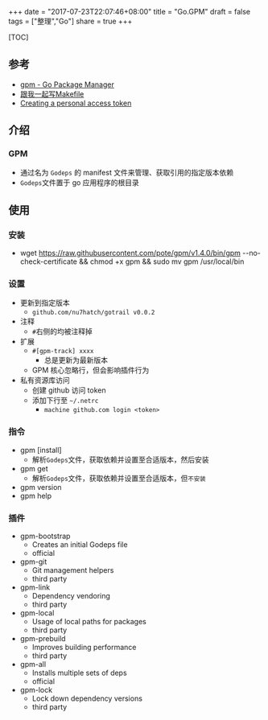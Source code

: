 +++
date = "2017-07-23T22:07:46+08:00"
title = "Go.GPM"
draft = false
tags = ["整理","Go"]
share = true
+++


[TOC]

## 参考
- [gpm - Go Package Manager](https://github.com/pote/gpm)
- [跟我一起写Makefile](http://wiki.ubuntu.org.cn/%E8%B7%9F%E6%88%91%E4%B8%80%E8%B5%B7%E5%86%99Makefile)
- [Creating a personal access token](https://help.github.com/articles/creating-a-personal-access-token-for-the-command-line/)

## 介绍
### GPM
- 通过名为 `Godeps` 的 manifest 文件来管理、获取引用的指定版本依赖
- `Godeps`文件置于 go 应用程序的根目录

## 使用
### 安装
- wget https://raw.githubusercontent.com/pote/gpm/v1.4.0/bin/gpm --no-check-certificate && chmod +x gpm && sudo mv gpm /usr/local/bin

### 设置
- 更新到指定版本
	- `github.com/nu7hatch/gotrail v0.0.2`
- 注释
	- `#`右侧的均被注释掉
- 扩展
	- `#[gpm-track] xxxx`
		- 总是更新为最新版本
	- GPM 核心忽略行，但会影响插件行为
- 私有资源库访问
	- 创建 github 访问 token
	- 添加下行至 `~/.netrc`
		- `machine github.com login <token>`

### 指令
- gpm [install]
	- 解析`Godeps`文件，获取依赖并设置至合适版本，然后安装
- gpm get
	- 解析`Godeps`文件，获取依赖并设置至合适版本，但`不安装`
- gpm version
- gpm help

### 插件
- gpm-bootstrap 
	- Creates an initial Godeps file	
	- official
- gpm-git 
	- Git management helpers	
	- third party
- gpm-link 
	- Dependency vendoring	
	- third party
- gpm-local 
	- Usage of local paths for packages	
	- third party
- gpm-prebuild 
	- Improves building performance	
	- third party
- gpm-all 
	- Installs multiple sets of deps	
	- official
- gpm-lock 
	- Lock down dependency versions
	- third party